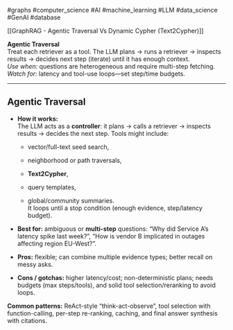 #graphs #computer_science #AI #machine_learning #LLM  #data_science #GenAI #database

[[GraphRAG - Agentic Traversal Vs Dynamic Cypher (Text2Cypher)]]

**Agentic Traversal**  
Treat each retriever as a tool. The LLM plans → runs a retriever → inspects results → decides next step (iterate) until it has enough context.  
_Use when:_ questions are heterogeneous and require multi-step fetching.  
_Watch for:_ latency and tool-use loops—set step/time budgets.

---

## Agentic Traversal

- **How it works:**  
    The LLM acts as a **controller**: it plans → calls a retriever → inspects results → decides the next step. Tools might include:
    
    - vector/full-text seed search,
        
    - neighborhood or path traversals,
        
    - **Text2Cypher**,
        
    - query templates,
        
    - global/community summaries.  
        It loops until a stop condition (enough evidence, step/latency budget).
        
- **Best for:** ambiguous or **multi-step** questions: “Why did Service A’s latency spike last week?”, “How is vendor B implicated in outages affecting region EU-West?”.
    
- **Pros:** flexible; can combine multiple evidence types; better recall on messy asks.
    
- **Cons / gotchas:** higher latency/cost; non-deterministic plans; needs budgets (max steps/tools), and solid tool selection/reranking to avoid loops.
    

**Common patterns:** ReAct-style “think-act-observe”, tool selection with function-calling, per-step re-ranking, caching, and final answer synthesis with citations.